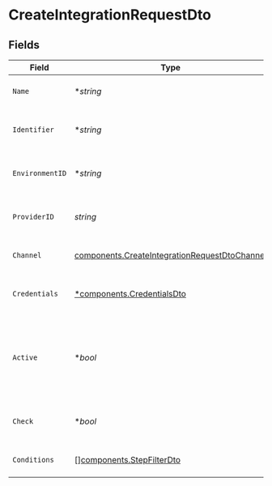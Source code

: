 # CreateIntegrationRequestDto


## Fields

| Field                                                                                                          | Type                                                                                                           | Required                                                                                                       | Description                                                                                                    |
| -------------------------------------------------------------------------------------------------------------- | -------------------------------------------------------------------------------------------------------------- | -------------------------------------------------------------------------------------------------------------- | -------------------------------------------------------------------------------------------------------------- |
| `Name`                                                                                                         | **string*                                                                                                      | :heavy_minus_sign:                                                                                             | The name of the integration                                                                                    |
| `Identifier`                                                                                                   | **string*                                                                                                      | :heavy_minus_sign:                                                                                             | The unique identifier for the integration                                                                      |
| `EnvironmentID`                                                                                                | **string*                                                                                                      | :heavy_minus_sign:                                                                                             | The ID of the associated environment                                                                           |
| `ProviderID`                                                                                                   | *string*                                                                                                       | :heavy_check_mark:                                                                                             | The provider ID for the integration                                                                            |
| `Channel`                                                                                                      | [components.CreateIntegrationRequestDtoChannel](../../models/components/createintegrationrequestdtochannel.md) | :heavy_check_mark:                                                                                             | The channel type for the integration                                                                           |
| `Credentials`                                                                                                  | [*components.CredentialsDto](../../models/components/credentialsdto.md)                                        | :heavy_minus_sign:                                                                                             | The credentials for the integration                                                                            |
| `Active`                                                                                                       | **bool*                                                                                                        | :heavy_minus_sign:                                                                                             | If the integration is active, the validation on the credentials field will run                                 |
| `Check`                                                                                                        | **bool*                                                                                                        | :heavy_minus_sign:                                                                                             | Flag to check the integration status                                                                           |
| `Conditions`                                                                                                   | [][components.StepFilterDto](../../models/components/stepfilterdto.md)                                         | :heavy_minus_sign:                                                                                             | Conditions for the integration                                                                                 |